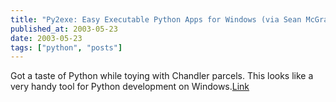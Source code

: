 ```yaml
---
title: "Py2exe: Easy Executable Python Apps for Windows (via Sean McGrath)"
published_at: 2003-05-23
date: 2003-05-23
tags: ["python", "posts"]
---
```

Got a taste of Python while toying with Chandler parcels. This looks like a very handy tool for Python development on Windows.[Link](http://py2exe.sourceforge.net/)